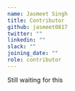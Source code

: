 ```yaml
---
name: Jasmeet Singh
title: Contributor
github: jasmeet0817
twitter: ""
linkedin: ""
slack: ""
joining_date: ""
role: contributor
---
```


Still waiting for this
